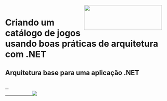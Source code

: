 <a href="https://www.digitalinnovation.one/">
<img src="https://user-images.githubusercontent.com/63436406/127776292-9ec4809a-1137-4dc8-b493-7de0186fd55c.png" align="right" height="80px" width="250px"></a>
    <h1> Criando um catálogo de jogos usando boas práticas de arquitetura com .NET <p margin="auto" /p> </h1> 
    <p align="justify">
    <h2>Arquitetura base para uma aplicação .NET </p>
</p>    <code><a href="https://www.linkedin.com/in/liniker-vin%C3%ADcius-623b92216/"> 
        <img src="https://img.shields.io/badge/linkedin%20-%230077B5.svg?&style=for-the-badge&logo=linkedin&logoColor=white" align="center"/></a></code>
 

<br>    
